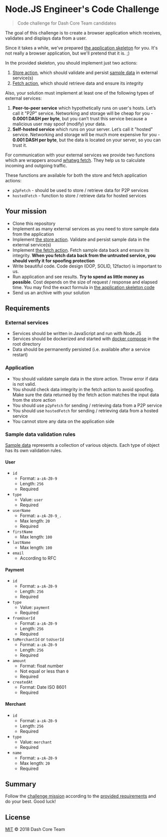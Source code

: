# Node.JS Engineer's Code Challenge

> Code challenge for Dash Core Team candidates

The goal of this challenge is to create a browser application which receives,
validates and displays data from a user.

Since it takes a while, we've prepared [the application skeleton](application) for you.
It's not really a browser application, but we'll pretend that it is. ;)

In the provided skeleton, you should implement just two actions:
  1. [Store action](application/actions/storeActionFactory.js), which should validate and persist
     [sample data](application/data.json) in external service(s)
  2. [Fetch action](application/actions/fetchActionFactory.js), which should retrieve data
     and ensure its integrity

Also, your solution must implement at least one of the following types of external services:
  1. **Peer-to-peer service** which hypothetically runs on user's hosts. Let’s call it "P2P" service.
     Networking and storage will be cheap for you - **0.0001 DASH per byte**, but you can’t trust
     this service because a malicious user may spoof (modify) your data.
  2. **Self-hosted service** which runs on your server. Let’s call it "hosted" service.
     Networking and storage will be much more expensive for you - **0.001 DASH per byte**, but the data is
     located on your server, so you can trust it.

For communication with your external services we provide two functions
which are wrappers around [whatwg fetch](https://fetch.spec.whatwg.org/).
They help us to calculate incoming and outgoing traffic.

These functions are available for both the store and fetch application actions:
  - `p2pFetch` - should be used to store / retrieve data for P2P services
  - `hostedFetch` - function to store / retrieve data for hosted services

## Your mission

 - Clone this repository
 - Implement as many external services as you need to store sample data from the application
 - Implement [the store action](application/actions/storeActionFactory.js). Validate and persist sample data
   in the external service(s)
 - Implement [the fetch action](application/actions/fetchActionFactory.js). Fetch sample data back and ensure its 
   integrity. **When you fetch data back from the untrusted service, you should verify it for spoofing protection**
 - Write beautiful code. Code design (OOP, SOLID, 12factor) is important to us.
 - Run application and see results. **Try to spend as little money as possible**. Cost depends on the size
   of request / response and elapsed time. You may find the exact formula in
   [the application skeleton code](application/lib/calculateExpenses.js)
 - Send us an archive with your solution

## Requirements

### External services
 - Services should be written in JavaScript and run with Node.JS
 - Services should be dockerized and started with [docker compose](docker-compose.yml) in the root directory
 - Data should be permanently persisted (i.e. available after a service restart)

### Application
 - You should validate sample data in the store action. Throw error if data is not valid.
 - You should check data integrity in the fetch action to avoid spoofing.
   Make sure the data returned by the fetch action matches the input data from the store action
 - You should use `p2pFetch` for sending / retrieving data from a P2P service
 - You should use `hostedFetch` for sending / retrieving data from a hosted service
 - You cannot store any data on the application side

### Sample data validation rules

[Sample data](application/data.json) represents a collection of various objects.
Each type of object has its own validation rules.

#### User

- `id`
   - Format: `a-zA-Z0-9`
   - Length: `256`
   - Required
- `type`
   - Value: `user`
   - Required
- `userName`
   - Format: `a-zA-Z0-9_.`
   - Max length: `20`
   - Required
- `firstName`
   - Max length: `100`
- `lastName`
   - Max length: `100`
- `email`
   - According to RFC

#### Payment

- `id`
   - Format: `a-zA-Z0-9`
   - Length: `256`
   - Required
- `type`
   - Value: `payment`
   - Required 
- `fromUserId`
   - Format: `a-zA-Z0-9`
   - Length: `256`
   - Required
- `toMerchantId` or `toUserId`
   - Format: `a-zA-Z0-9`
   - Length: `256`
   - Required
- `amount`
   - Format: float number
   - Not equal or less than `0`
   - Required
- `createdAt`
   - Format: Date ISO 8601
   - Required

#### Merchant

- `id`
   - Format: `a-zA-Z0-9`
   - Length: `256`
   - Required
- `type`
   - Value: `merchant`
   - Required
- `name`
   - Format: `a-zA-Z0-9`
   - Max length: `20`
   - Required

## Summary

Follow the [challenge mission](#your-mission) according to the [provided requirements](#requirements) and do your 
best. Good luck!

## License

[MIT](LICENSE) © 2018 Dash Core Team
